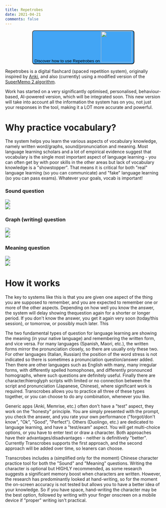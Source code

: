 ```yaml
---
title: Repetrobes
date: 2021-04-21
comments: false
---
```


<p style="text-align:center"><a style="color:white" target="_blank" href="https://youtu.be/BADUoTtrML0"><button style="border-radius: 8px;text-align:center;background-color:#42a5f5;">Discover how to use Repetrobes on <img style="width:100px;display:inline;" src="/img/yt_logo_rgb_light.png" /></button></a></p>

Repetrobes is a digital flashcard (spaced repetition system), originally inspired by [Anki](https://apps.ankiweb.net/), and also (currently) using a modified version of the [SuperMemo 2 algorithm](https://en.wikipedia.org/wiki/SuperMemo). 

Work has started on a very significantly optimised, personalised, behaviour-based, AI-powered version, which will be integrated soon. This new version will take into account all the information the system has on you, not just your responses in the tool, making it a LOT more accurate and powerful.

# Why practice vocabulary?

The system helps you learn the various aspects of vocabulary knowledge, namely written word/graphs, sound/pronunciation and meaning. Most language learning scholars and a lot of empirical evidence suggest that vocabulary is the single most important aspect of language learning - you can often get by with poor skills in the other areas but lack of vocabulary knowledge is a "showstopper". That means it is critical for both "real" language learning (so you can communicate) and "fake" language learning (so you can pass exams). Whatever your goals, vocab is important!

### Sound question

<img style="max-width:50%" src="/img/repetrobes/wo1.png"/>
<br>
<img style="max-width:80%" src="/img/repetrobes/wo2.png"/>


### Graph (writing) question

<img style="max-width:70%" src="/img/repetrobes/shuji1.png"/>
<br>
<img style="max-width:70%" src="/img/repetrobes/shuji2.png"/>

### Meaning question

<img style="max-width:70%" src="/img/repetrobes/fabiao1.png"/>
<br>
<img style="max-width:70%" src="/img/repetrobes/fabiao2.png"/>

# How it works
The key to systems like this is that you are given one aspect of the thing you are supposed to remember, and you are expected to remember one or more of the other aspects. Depending on how well you know the answer, the system will delay showing thequestion again for a shorter or longer period. If you don't know the answer, you get it again very soon (today/this session), or tomorrow, or possibly much later. This 

The two fundamental types of question for language learning are showing the meaning (in your native language) and remembering the written form, and vice versa. For many languages (Spanish, Maori, etc.), the written forms mirror the pronunciation closely, so there are usually only these two. For other languages (Italian, Russian) the position of the word stress is not indicated so there is sometimes a pronunciation question/answer added. Then there are other languages such as English with many, many irregular forms, with differently spelled homophones, and differently pronounced homographs, where such questions are definitely useful. Finally there are character/hieroglyph scripts with limited or no connection between the script and pronunciation (Japanese, Chinese), where significant work is required. Transcrobes allows you to practice all three of these types together, or you can choose to do any combination, whenever you like.

Generic apps (Anki, Memrise, etc.) often don't have a "test" aspect, they work on the "honesty" principle. You are simply presented with the prompt, you check the answer, and you rate your own performance ("forgot/don't know", "Ok", "Good", "Perfect"). Others (Duolingo, etc.) are dedicated to language learning, and have a "test/exam" aspect. You will get multi-choice options, or you have to enter text or draw a character. Both approaches have their advantages/disadvantages - neither is definitively "better". Currently Transcrobes supports the first approach, and the second approach will be added over time, so leaners can choose.

Transcrobes includes a (simplified only for the moment) Chinese character practice tool for both the "Sound" and "Meaning" questions. Writing the character is optional but HIGHLY recommended, as some research suggests a significant memory boost when characters are written. However, the research has predominantly looked at hand-writing, so for the moment the on-screen accuracy is not tested but allows you to have a better idea of your knowledge. So if you have space, hand-writing the character may be the best option, followed by writing with your finger onscreen on a mobile device if "proper" writing isn't practical.


